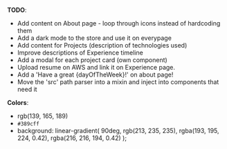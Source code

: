 **TODO**:

- Add content on About page - loop through icons instead of hardcoding them
- Add a dark mode to the store and use it on everypage
- Add content for Projects (description of technologies used)
- Improve descriptions of Experience timeline
- Add a modal for each project card (own component)
- Upload resume on AWS and link it on Experience page.
- Add a 'Have a great {dayOfTheWeek}!' on about page!
- Move the 'src' path parser into a mixin and inject into components that need it
  <!-- - Use this https://www.emailjs.com/docs/examples/vuejs/ for the email sending on Contact page -->

**Colors**:

- rgb(139, 165, 189)
- `#389cff`
- background: linear-gradient(
  90deg,
  rgb(213, 235, 235),
  rgba(193, 195, 224, 0.42),
  rgba(216, 216, 194, 0.42)
  );

 <!-- <vue-typer
          :text="[
            'Welcome to my website.\n\nI am a product manager and front-end developer at Finneo, a commercial real estate financing startup.\nMy background is in finance, but I have been learning programming on my own for the past 3 years.\nIt has been an extremely exctiting journey so far and I have enjoyed every single day of it.'
          ]"
          :repeat="0"
          :shuffle="false"
          initial-action="typing"
          :pre-type-delay="1200"
          :type-delay="10"
          :pre-erase-delay="2000"
          :erase-delay="250"
          erase-style="clear"
          :erase-on-complete="false"
          caret-animation="smooth"
        ></vue-typer> -->

<!--
.vue-typer {
  font-size: 1.7em;
  margin-top: 2.5em;
  font-family: "Barlow Condensed", sans-serif;
  margin-left: 1.5em;
  margin-right: 1.5em;
  line-height: 2.4em;
  padding-bottom: 3.5rem;
}
.vue-typer .custom.char
{
  color: white;
  text-align: justify;
  text-justify: inter-word;
}
.vue-typer .custom.caret
{
  width: 5px;
  background-color: whitesmoke;
}
-->
